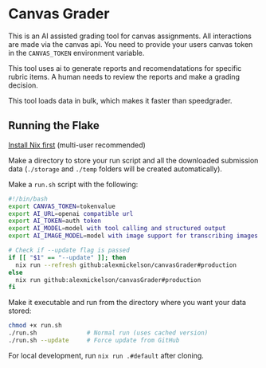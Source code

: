 


# Canvas Grader

This is an AI assisted grading tool for canvas assignments. All interactions are made via the canvas api. You need to provide your users canvas token in the `CANVAS_TOKEN` environment variable.

This tool uses ai to generate reports and recomendatations for specific rubric items. A human needs to review the reports and make a grading decision.

This tool loads data in bulk, which makes it faster than speedgrader.

## Running the Flake

[Install Nix first](https://nixos.org/download/) (multi-user recommended)

Make a directory to store your run script and all the downloaded submission data (`./storage` and `./temp` folders will be created automatically).

Make a `run.sh` script with the following:
```bash
#!/bin/bash
export CANVAS_TOKEN=tokenvalue
export AI_URL=openai compatible url
export AI_TOKEN=auth token
export AI_MODEL=model with tool calling and structured output
export AI_IMAGE_MODEL=model with image support for transcribing images

# Check if --update flag is passed
if [[ "$1" == "--update" ]]; then
  nix run --refresh github:alexmickelson/canvasGrader#production
else
  nix run github:alexmickelson/canvasGrader#production
fi
```

Make it executable and run from the directory where you want your data stored:
```bash
chmod +x run.sh
./run.sh              # Normal run (uses cached version)
./run.sh --update     # Force update from GitHub
```


For local development, run `nix run .#default` after cloning.
